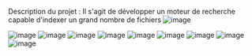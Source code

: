 Description du projet : Il s'agit de développer un moteur de recherche
capable d'indexer un grand nombre de fichiers
![image](https://github.com/Molka17/MoteurDeRecherche/assets/93080390/9beb5e1a-ba4f-4bcc-a5c2-7631fbf5536f)

![image](https://github.com/Molka17/MoteurDeRecherche/assets/93080390/1c6f6644-a68f-4359-a2f6-65c10e0979e2)
![image](https://github.com/Molka17/MoteurDeRecherche/assets/93080390/215107f2-031a-4b38-8c13-6571d253d08a)
![image](https://github.com/Molka17/MoteurDeRecherche/assets/93080390/bca9b1dd-803f-4907-8f60-00d645986fed)
![image](https://github.com/Molka17/MoteurDeRecherche/assets/93080390/a6dc3912-52a3-488a-a273-080d914b9332)
![image](https://github.com/Molka17/MoteurDeRecherche/assets/93080390/3956ee58-806b-4a4d-a009-c4476fe201ee)
![image](https://github.com/Molka17/MoteurDeRecherche/assets/93080390/608b88a2-44af-455a-8dfe-35a5ca6667ba)
![image](https://github.com/Molka17/MoteurDeRecherche/assets/93080390/98c441f1-a58a-482d-ba94-b1a081ae4361)
![image](https://github.com/Molka17/MoteurDeRecherche/assets/93080390/2be6614a-262a-4e56-ac24-0974479507ab)
![image](https://github.com/Molka17/MoteurDeRecherche/assets/93080390/fbdbcc47-fdd2-4d06-ab6e-ae8b1f1d7366)
